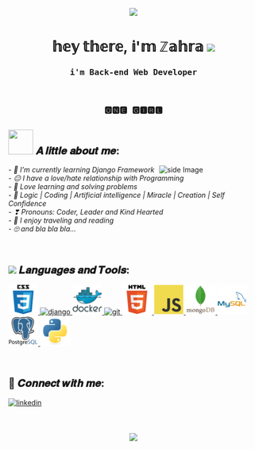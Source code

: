 <p align="center">
<img src="https://camo.githubusercontent.com/5fc2195155816a18fa871af648a1ff0b3e3511f6fed7936aa4de581e6b6b47e5/68747470733a2f2f63617073756c652d72656e6465722e76657263656c2e6170702f6170693f747970653d736861726b266865696768743d33302673656374696f6e3d68656164657226726576657273616c3d66616c736526636f6c6f723d303a6235373964612c3130303a373964613766" data-canonical-src="https://capsule-render.vercel.app/api?type=shark&amp;height=30&amp;section=header&amp;reversal=false&amp;color=0:b579da,100:79da7f" style="max-width: 100%;">
<div align="center"> <h1> 𝕙𝕖𝕪 𝕥𝕙𝕖𝕣𝕖, 𝕚'𝕞 ℤ𝕒𝕙𝕣𝕒 <img src="https://media.giphy.com/media/mGcNjsfWAjY5AEZNw6/giphy.gif" width="50"></h1></div>

<h3 align="center">
        <samp> i'm Back-end Web Developer</samp>
</h3>  
<img src="https://github.com/halfrost/halfrost/raw/master/icons/header_1.png" alt="" style="max-width: 100%;">
<h3 align="center">
        <samp>🅾🅽🅴 🅶🅸🆁🅻</samp>
</h3> 
 <div align="left"><h2><img src="https://camo.githubusercontent.com/1dfebc2e9839ae2ab59cea3d5a3cd01eb2aef1728222a394ea756daf5eaad2c6/68747470733a2f2f632e74656e6f722e636f6d2f534f564d53586d5742316b41414141692f746f6e792d737461722d6a756d70696e672e676966" data-canonical-src="https://c.tenor.com/SOVMSXmWB1kAAAAi/tony-star-jumping.gif" width="50" height="50"; display: inline-block;" data-target="animated-image.originalImage"> 𝑨 𝒍𝒊𝒕𝒕𝒍𝒆 𝒂𝒃𝒐𝒖𝒕 𝒎𝒆:</h2><img src="https://github.com/sciencepal/sciencepal/blob/master/assets/life_balance.gif" alt="side Image" align="right" width="200" height="auto" /></div>
 <p align="left"><i>- 🐸  I’m currently learning Django Framework<br>- 😐  I have a love/hate relationship with Programming<br>- 🧐  Love learning and solving problems<br>- 🌱  Logic | Coding | Artificial intelligence | Miracle | Creation | Self Confidence<br>- ❣  Pronouns: Coder, Leader and Kind Hearted<br>- 👀  I enjoy traveling and reading<br>- 🙄  and bla bla bla...</i></p><br>
   
## <img height="40" src="https://raw.githubusercontent.com/innng/innng/master/assets/kyubey.gif"/> 𝑳𝒂𝒏𝒈𝒖𝒂𝒈𝒆𝒔 𝒂𝒏𝒅 𝑻𝒐𝒐𝒍𝒔:    
<p align="left"> <a href="https://www.w3schools.com/css/" target="_blank" rel="noreferrer">   <img src="https://raw.githubusercontent.com/devicons/devicon/master/icons/css3/css3-original-wordmark.svg" alt="css3" width="60" height="60"/> </a> <a href="https://www.djangoproject.com/" target="_blank" rel="noreferrer">  <img src="https://cdn.worldvectorlogo.com/logos/django.svg" alt="django" width="60" height="60"/> </a> <a href="https://www.docker.com/" target="_blank" rel="noreferrer">  <img src="https://raw.githubusercontent.com/devicons/devicon/master/icons/docker/docker-original-wordmark.svg" alt="docker" width="60" height="60"/> </a> <a href="https://git-scm.com/" target="_blank" rel="noreferrer">  <img src="https://www.vectorlogo.zone/logos/git-scm/git-scm-icon.svg" alt="git" width="60" height="60"/> </a> <a href="https://www.w3.org/html/" target="_blank" rel="noreferrer">  <img src="https://raw.githubusercontent.com/devicons/devicon/master/icons/html5/html5-original-wordmark.svg" alt="html5" width="60" height="60"/> </a> <a href="https://developer.mozilla.org/en-US/docs/Web/JavaScript" target="_blank" rel="noreferrer">  <img src="https://raw.githubusercontent.com/devicons/devicon/master/icons/javascript/javascript-original.svg" alt="javascript" width="60" height="60"/> </a> <a href="https://www.mongodb.com/" target="_blank" rel="noreferrer">  <img src="https://raw.githubusercontent.com/devicons/devicon/master/icons/mongodb/mongodb-original-wordmark.svg" alt="mongodb" width="60" height="60"/> </a> <a href="https://www.mysql.com/" target="_blank" rel="noreferrer">  <img src="https://raw.githubusercontent.com/devicons/devicon/master/icons/mysql/mysql-original-wordmark.svg" alt="mysql" width="60" height="60"/> </a> <a href="https://www.postgresql.org" target="_blank" rel="noreferrer">  <img src="https://raw.githubusercontent.com/devicons/devicon/master/icons/postgresql/postgresql-original-wordmark.svg" alt="postgresql" width="60" height="60"/> </a> <a href="https://www.python.org" target="_blank" rel="noreferrer">  <img src="https://raw.githubusercontent.com/devicons/devicon/master/icons/python/python-original.svg" alt="python" width="60" height="60"/> </a> </p><br>

<h2 align="left">📎 𝑪𝒐𝒏𝒏𝒆𝒄𝒕 𝒘𝒊𝒕𝒉 𝒎𝒆:</h2>
<a href="http://linkedin.com/in/zahra-mohammadi79" target="_blank">
<img src=https://img.shields.io/badge/linkedin-%231E77B5.svg?&style=for-the-badge&logo=linkedin&logoColor=white alt=linkedin style="margin-bottom: 5px;" />
</a>
<br>
<br>
<br>

<p align="center">
<img src="https://camo.githubusercontent.com/af00da7952b7310ca2749d245177bb333a121f43d2eee2e52901c0d0903942ee/68747470733a2f2f63617073756c652d72656e6465722e76657263656c2e6170702f6170693f747970653d736861726b266865696768743d33302673656374696f6e3d666f6f74657226726576657273616c3d66616c736526636f6c6f723d303a6235373964612c3130303a373964613766" data-canonical-src="https://capsule-render.vercel.app/api?type=shark&amp;height=30&amp;section=footer&amp;reversal=false&amp;color=0:b579da,100:79da7f" style="max-width: 100%;">

